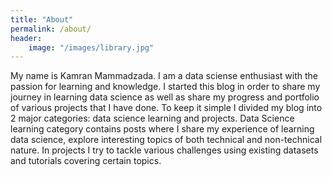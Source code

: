 ```yaml
---
title: "About"
permalink: /about/
header:
    image: "/images/library.jpg"
---
```


My name is Kamran Mammadzada. I am a data sciense enthusiast with the passion for learning and knowledge. I started this blog in order to share my journey in learning data science as well as share my progress and portfolio of various projects that I have done. To keep it simple I divided my blog into 2 major categories: data science learning and projects. Data Science learning category contains posts where I share my experience of learning data science, explore interesting topics of both technical and non-technical nature. In projects I try to tackle various challenges using existing datasets and tutorials covering certain topics.